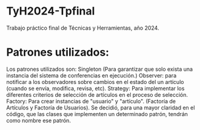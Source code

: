 # TyH2024-Tpfinal
Trabajo práctico final de Técnicas y Herramientas, año 2024.

# Patrones utilizados:

Los patrones utilizados son:
Singleton (Para garantizar que solo exista una instancia del sistema de conferencias en ejecución.)
Observer: para notificar a los observadores sobre cambios en el estado del un artículo (cuando se envía, modifica, revisa, etc).
Strategy: Para implementar los diferentes criterios de selección de artículos en el proceso de selección.
Factory: Para crear instancias de "usuario" y "artículo". (Factoría de Artículos y Factoría de Usuarios).
Se decidió, para una mayor claridad en el código, que las clases que implementen un determinado patrón, tendrán como nombre ese patrón.